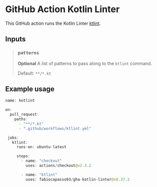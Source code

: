 # GitHub Action Kotlin Linter

This GitHub action runs the Kotlin Linter [ktlint](https://github.com/pinterest/ktlint).

## Inputs

> ### `patterns`
>
> **Optional** A list of patterns to pass along to the `ktlint` command.
>
> Default: `**/*.kt`

## Example usage

```kotlin
name: kotlint

on:
  pull_request:
    paths:
      - "**/*.kt"
      - ".github/workflows/ktlint.yml"

 jobs:
   ktlint:
     runs-on: ubuntu-latest

     steps:
       - name: "checkout"
         uses: actions/checkout@v2.3.2

       - name: "ktlint"
         uses: fabiocapasso93/gha-kotlin-linter@v0.37.2
```
